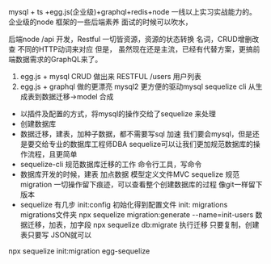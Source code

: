 mysql + ts +egg.js(企业级)+graphql+redis+node  一线以上实习实战能力的。
企业级的node 框架的一些后端素养
面试的时候可以吹水，

后端node  /api 开发，Restful 
一切皆资源，资源的状态转换  名词，CRUD增删改查 不同的HTTP动词来对应
但是， 虽然现在还是主流，已经有代替方案，更搞前端数据需求的GraphQL来了。

1. egg.js + mysql CRUD 做出来 RESTFUL  /users  用户列表
2. egg.js + graphql  做的更漂亮
  mysql2 更方便的驱动mysql
  sequelize  cli 从生成表到数据迁移->model 合成

- 以插件及配置的方式，将mysql的操作交给了sequelize 来处理
- 创建数据库
- 数据迁移，建表，加种子数据，都不需要写sql
  加速  我们要会mysql，但是还是要交给专业的数据库工程师DBA
  sequelize可以让我们更加规范数据库的操作流程，且更简单
- sequelize-cli 规范数据库迁移的工作
  命令行工具，写命令
- 数据库开发的时候，建表 加点数据 模型定义文件MVC
  sequelize  规范  migration  一切操作留下痕迹，可以查看整个创建数据库的过程 像git一样留下版本
- sequelize 有几步
  init:config 初始化得到配置文件
  init: migrations migrations文件夹
  npx sequelize migration:generate --name=init-users  数据迁移，加表，加字段
  npx sequelize db:migrate   执行迁移
  只要复制，创建表只要写 JSON就可以
  


npx sequelize init:migration
egg-sequelize